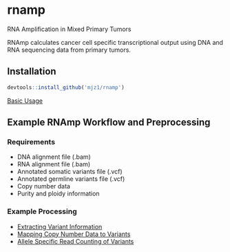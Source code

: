 # rnamp
RNA Amplification in Mixed Primary Tumors

RNAmp calculates cancer cell specific transcriptional output using DNA and RNA sequencing data from primary tumors.

## Installation
```R
devtools::install_github('mjz1/rnamp')
```
[Basic Usage](usage.md)

## Example RNAmp Workflow and Preprocessing

### Requirements

- DNA alignment file (.bam)
- RNA alignment file (.bam)
- Annotated somatic variants file (.vcf)
- Annotated germline variants file (.vcf)
- Copy number data
- Purity and ploidy information
### Example Processing
- [Extracting Variant Information](extractvariant.md)
- [Mapping Copy Number Data to Variants](mapcn.md)
- [Allele Specific Read Counting of Variants](asecount.md)
